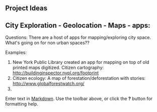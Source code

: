 ## Project Ideas

## City Exploration - Geolocation - Maps - apps:
Questions: There are a host of apps for mapping/exploring city space. What's going on for non urban spaces??

Examples:
1. New York Public Library created an app for mapping on top of old printed maps digitized. Citizen cartography: http://buildinginspector.nypl.org/footprint
2. Citizen ecology: A map of forestation/deforestation with stories: http://www.globalforestwatch.org/
3. 


Enter text in [Markdown](http://daringfireball.net/projects/markdown/). Use the toolbar above, or click the **?** button for formatting help.
